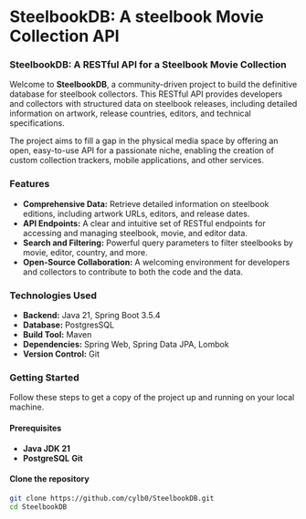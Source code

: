 # SteelbookDB: A steelbook Movie Collection API

### SteelbookDB: A RESTful API for a Steelbook Movie Collection

Welcome to **SteelbookDB**, a community-driven project to build the definitive database for steelbook collectors. This RESTful API provides developers and collectors with structured data on steelbook releases, including detailed information on artwork, release countries, editors, and technical specifications.

The project aims to fill a gap in the physical media space by offering an open, easy-to-use API for a passionate niche, enabling the creation of custom collection trackers, mobile applications, and other services.

### Features

* **Comprehensive Data:** Retrieve detailed information on steelbook editions, including artwork URLs, editors, and release dates.
* **API Endpoints:** A clear and intuitive set of RESTful endpoints for accessing and managing steelbook, movie, and editor data.
* **Search and Filtering:** Powerful query parameters to filter steelbooks by movie, editor, country, and more.
* **Open-Source Collaboration:** A welcoming environment for developers and collectors to contribute to both the code and the data.

### Technologies Used

* **Backend:** Java 21, Spring Boot 3.5.4
* **Database:** PostgresSQL
* **Build Tool:** Maven
* **Dependencies:** Spring Web, Spring Data JPA, Lombok
* **Version Control:** Git

### Getting Started

Follow these steps to get a copy of the project up and running on your local machine.

#### Prerequisites

* **Java JDK 21**
* **PostgreSQL**
**Git**

#### Clone the repository

```bash
git clone https://github.com/cylb0/SteelbookDB.git
cd SteelbookDB